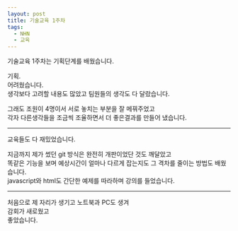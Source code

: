 ```yaml
---
layout: post
title: 기술교육 1주차
tags:
  - NHN
  - 교육
---
```


기술교육 1주차는 기획단계를 배웠습니다. 

기획.  
어려웠습니다.  
생각보다 고려할 내용도 많았고 팀원들의 생각도 다 달랐습니다. 

그래도 조원이 4명이서 서로 놓치는 부분을 잘 메꿔주었고  
각자 다른생각들을 조금씩 조율하면서 더 좋은결과를 만들어 냈습니다. 

---

교육들도 다 재밌었습니다. 

지금까지 제가 썼던 git 방식은 완전히 개판이었단 것도 깨달았고  
똑같은 기능을 보며 예상시간이 얼마나 다르게 잡는지도 그 격차를 줄이는 방법도 배웠습니다.  
javascript와 html도 간단한 예제를 따라하며 강의를 들었습니다. 

---

처음으로 제 자리가 생기고 노트북과 PC도 생겨  
감회가 새로웠고  
좋았습니다.

